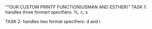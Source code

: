 ""OUR CUSTOM PRINTF FUNCTION(USMAN AND ESTHER)"
TASK 1: handles three formart specifiers: %, c, s

TASK 2: handles two format specifiers: d and i
